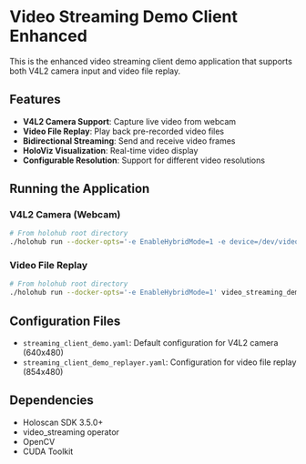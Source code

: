# Video Streaming Demo Client Enhanced

This is the enhanced video streaming client demo application that supports both V4L2 camera input and video file replay.

## Features

- **V4L2 Camera Support**: Capture live video from webcam
- **Video File Replay**: Play back pre-recorded video files
- **Bidirectional Streaming**: Send and receive video frames
- **HoloViz Visualization**: Real-time video display
- **Configurable Resolution**: Support for different video resolutions

## Running the Application

### V4L2 Camera (Webcam)
```bash
# From holohub root directory
./holohub run --docker-opts='-e EnableHybridMode=1 -e device=/dev/video0' video_streaming_demo_client --language cpp
```

### Video File Replay
```bash
# From holohub root directory
./holohub run --docker-opts='-e EnableHybridMode=1' video_streaming_demo_client --language cpp --run-args='-c streaming_client_demo_replayer.yaml'
```

## Configuration Files

- `streaming_client_demo.yaml`: Default configuration for V4L2 camera (640x480)
- `streaming_client_demo_replayer.yaml`: Configuration for video file replay (854x480)

## Dependencies

- Holoscan SDK 3.5.0+
- video_streaming operator
- OpenCV
- CUDA Toolkit
